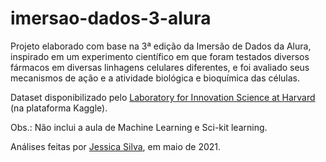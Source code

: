 # imersao-dados-3-alura

Projeto elaborado com base na 3ª edição da Imersão de Dados da Alura, inspirado em um experimento científico em que foram testados diversos fármacos em diversas linhagens celulares diferentes, e foi avaliado seus mecanismos de ação e a atividade biológica e bioquímica das células. 

Dataset disponibilizado pelo [Laboratory for Innovation Science at Harvard](https://www.kaggle.com/c/lish-moa) (na plataforma Kaggle).

Obs.: Não inclui a aula de Machine Learning e Sci-kit learning.

Análises feitas por [Jessica Silva](https://www.linkedin.com/in/ssilvajessica/), em maio de 2021.

